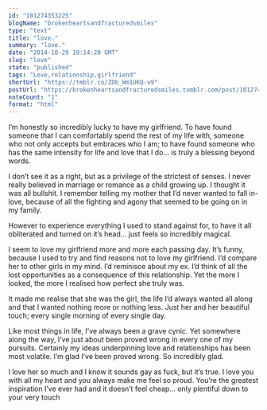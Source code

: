 ```yaml
---
id: "101274353225"
blogName: "brokenheartsandfracturedsmiles"
type: "text"
title: "love."
summary: "love."
date: "2014-10-29 19:14:20 GMT"
slug: "love"
state: "published"
tags: "Love,relationship,girlfriend"
shortUrl: "https://tmblr.co/ZDb_Wm1UKQ-v9"
postUrl: "https://brokenheartsandfracturedsmiles.tumblr.com/post/101274353225/love"
noteCount: "1"
format: "html"
---
```


I’m honestly so incredibly lucky to have my girlfriend. To have found someone that I can comfortably spend the rest of my life with, someone who not only accepts but embraces who I am; to have found someone who has the same intensity for life and love that I do… is truly a blessing beyond words. 

I don’t see it as a right, but as a privilege of the strictest of senses. I never really believed in marriage or romance as a child growing up. I thought it was all bullshit. I remember telling my mother that I’d never wanted to fall in-love, because of all the fighting and agony that seemed to be going on in my family. 

However to experience everything I used to stand against for, to have it all obliterated and turned on it’s head… just feels so incredibly magical. 

I seem to love my girlfriend more and more each passing day. It’s funny, because I used to try and find reasons not to love my girlfriend. I’d compare her to other girls in my mind. I’d reminisce about my ex. I’d think of all the lost opportunities as a consequence of this relationship. Yet the more I looked, the more I realised how perfect she truly was. 

It made me realise that she was the girl, the life I’d always wanted all along and that I wanted nothing more or nothing less. Just her and her beautiful touch; every single morning of every single day.

Like most things in life, I’ve always been a grave cynic. Yet somewhere along the way, I’ve just about been proved wrong in every one of my pursuits. Certainly my ideas underpinning love and relationships has been most volatile. I’m glad I’ve been proved wrong. So incredibly glad.

I love her so much and I know it sounds gay as fuck, but it’s true. I love you with all my heart and you always make me feel so proud. You’re the greatest inspiration I’ve ever had and it doesn’t feel cheap… only plentiful down to your very touch